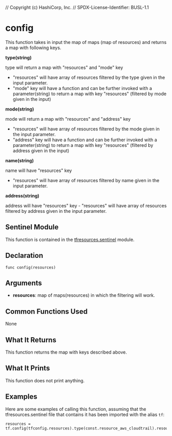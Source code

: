 // Copyright (c) HashiCorp, Inc.
// SPDX-License-Identifier: BUSL-1.1

# config
This function takes in input the map of maps (map of resources) and returns a map with following keys.

**type(string)** 

type will return a map with "resources" and "mode" key
- "resources" will have array of resources filtered by the type given in
  the input parameter.
- "mode" key will have a function and can be further invoked with a parameter(string)
  to return a map with key "resources" (filtered by mode given in the input)


**mode(string)**

mode will return a map with "resources" and "address" key
- "resources" will have array of resources filtered by the mode given in
  the input parameter.
- "address" key will have a function and can be further invoked with a parameter(string)
  to return a map with key "resources" (filtered by address given in the input)

**name(string)**

name will have "resources" key
- "resources" will have array of resources filtered by name given in the
  input parameter.

**address(string)**

address will have "resources" key 
    - "resources" will have array of resources filtered by address given in the 
input parameter.


## Sentinel Module
This function is contained in the [tfresources.sentinel](../tfresources.sentinel) module.

## Declaration
`func config(resources)`

## Arguments
* **resources**: map of maps(resources) in which the filtering will work.

## Common Functions Used
None

## What It Returns
This function returns the map with keys described above.

## What It Prints
This function does not print anything.

## Examples
Here are some examples of calling this function, assuming that the tfresources.sentinel file that contains it has been imported with the alias `tf`:
```
resources = tf.config(tfconfig.resources).type(const.resource_aws_cloudtrail).resources
```
